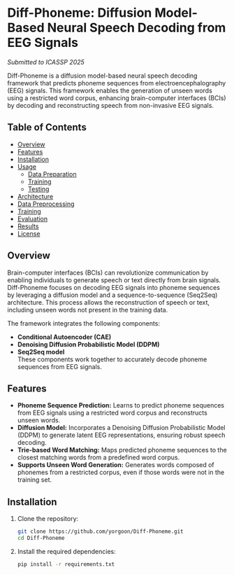 # Diff-Phoneme: Diffusion Model-Based Neural Speech Decoding from EEG Signals

*Submitted to ICASSP 2025*

Diff-Phoneme is a diffusion model-based neural speech decoding framework that predicts phoneme sequences from electroencephalography (EEG) signals. This framework enables the generation of unseen words using a restricted word corpus, enhancing brain-computer interfaces (BCIs) by decoding and reconstructing speech from non-invasive EEG signals.

## Table of Contents
- [Overview](#overview)
- [Features](#features)
- [Installation](#installation)
- [Usage](#usage)
  - [Data Preparation](#data-preparation)
  - [Training](#training)
  - [Testing](#testing)
- [Architecture](#architecture)
- [Data Preprocessing](#data-preprocessing)
- [Training](#training)
- [Evaluation](#evaluation)
- [Results](#results)
- [License](#license)

## Overview

Brain-computer interfaces (BCIs) can revolutionize communication by enabling individuals to generate speech or text directly from brain signals. Diff-Phoneme focuses on decoding EEG signals into phoneme sequences by leveraging a diffusion model and a sequence-to-sequence (Seq2Seq) architecture. This process allows the reconstruction of speech or text, including unseen words not present in the training data.

The framework integrates the following components:
- **Conditional Autoencoder (CAE)**
- **Denoising Diffusion Probabilistic Model (DDPM)**
- **Seq2Seq model**  
These components work together to accurately decode phoneme sequences from EEG signals.

## Features

- **Phoneme Sequence Prediction:** Learns to predict phoneme sequences from EEG signals using a restricted word corpus and reconstructs unseen words.
- **Diffusion Model:** Incorporates a Denoising Diffusion Probabilistic Model (DDPM) to generate latent EEG representations, ensuring robust speech decoding.
- **Trie-based Word Matching:** Maps predicted phoneme sequences to the closest matching words from a predefined word corpus.
- **Supports Unseen Word Generation:** Generates words composed of phonemes from a restricted corpus, even if those words were not in the training set.

## Installation

1. Clone the repository:
   ```bash
   git clone https://github.com/yorgoon/Diff-Phoneme.git
   cd Diff-Phoneme

2. Install the required dependencies:
   ```bash
   pip install -r requirements.txt
